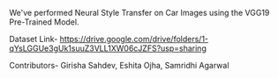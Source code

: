 We've performed Neural Style Transfer on Car Images using the VGG19 Pre-Trained Model.

Dataset Link- https://drive.google.com/drive/folders/1-qYsLGGUe3gUk1suuZ3VLL1XW06cJZFS?usp=sharing

Contributors- Girisha Sahdev, Eshita Ojha, Samridhi Agarwal
